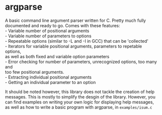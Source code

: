 # argparse

A basic command line argument parser written for C. Pretty much fully documented
and ready to go. Comes with these features:
</br>
    - Variable number of positional arguments
</br>
    - Variable number of parameters to options
</br>
    - Repeatable options (similar to -L and -I in GCC) that can be 'collected'
</br>
    - Iterators for variable positional arguments, parameters to repetable options,
</br>
      as well as both fixed and variable option parameters
</br>
    - Error checking for number of parameters, unrecognized options, too many and
</br>
      too few positional arguments.
</br>
    - Extracting individual positional arguments
</br>
    - Getting an individual parameter to an option
</br>

It should be noted however, this library does not tackle the creation of help
messages. This is mostly to simplify the desgin of the library. However, you can
find examples on writing your own logic for displaying help messages, as well as
how to write a basic program with argparse, in `examples/isum.c`
